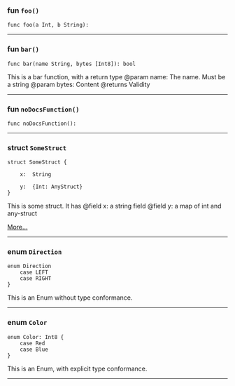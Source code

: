 

### fun `foo()`

```cadence
func foo(a Int, b String):  
```



---

### fun `bar()`

```cadence
func bar(name String, bytes [Int8]): bool 
```

 This is a bar function, with a return type
 @param name: The name. Must be a string
 @param bytes: Content
 @returns Validity

---

### fun `noDocsFunction()`

```cadence
func noDocsFunction():  
```



---

### struct `SomeStruct`

```cadence
struct SomeStruct {

    x:  String

    y:  {Int: AnyStruct}
}
```

 This is some struct. It has
 @field x: a string field
 @field y: a map of int and any-struct

[More...](SomeStruct.md)

---

### enum `Direction`

```cadence
enum Direction
    case LEFT
    case RIGHT
}
```

 This is an Enum without type conformance.

---

### enum `Color`

```cadence
enum Color: Int8 {
    case Red
    case Blue
}
```

 This is an Enum, with explicit type conformance.

---



